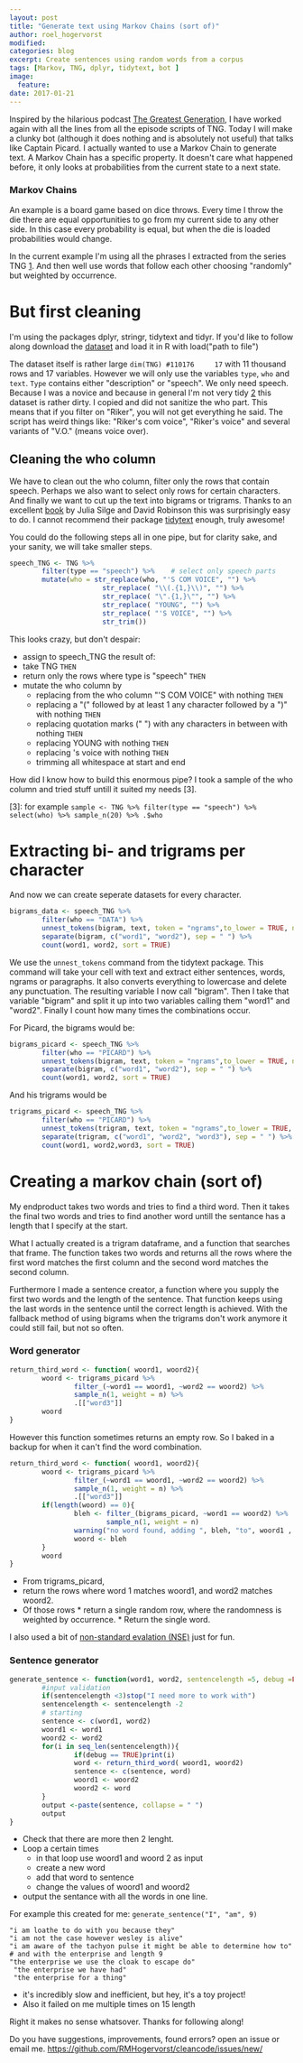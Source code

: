 ```yaml
---
layout: post
title: "Generate text using Markov Chains (sort of)"
author: roel_hogervorst
modified: 
categories: blog
excerpt: Create sentences using random words from a corpus
tags: [Markov, TNG, dplyr, tidytext, bot ]
image:
  feature:
date: 2017-01-21
---
```


Inspired by the hilarious podcast [The Greatest Generation](gagh.biz "A podcast by two people who are a little embarrassed to have a podcast about Star Trek the Next Generation"), I have worked again with all the lines from all the episode scripts of TNG. 
Today I will make a clunky bot (although it does nothing and is absolutely not useful) that talks like Captain Picard.
I actually wanted to use a Markov Chain to generate text. A Markov Chain has a specific property. It doesn't care what happened before, it only looks at probabilities from the current state to a next state. 

### Markov Chains

An example is a board game based on dice throws. Every time I throw the die there are equal opportunities to go from my current side to any other side. In this case every probability is equal, but when the die is loaded probabilities would change.

In the current example I'm using all the phrases I extracted from the series TNG [1](For%20more%20info%20about%20this%20particular%20dataset,%20go%20to%20%3Chttp://github.com/rtrek%3E). And then well use words that follow each other choosing "randomly" but weighted by occurrence.

But first cleaning
==================

I'm using the packages dplyr, stringr, tidytext and tidyr.
If you'd like to follow along download the [dataset](https://github.com/RTrek/TNG/raw/master/data/TNG.rda "this link goes to the dataset ~26 mb, if you don't trust that, go to that repo and download the csv file from data-raw") and load it in R with load("path to file")

The dataset itself is rather large `dim(TNG) #110176     17` with 11 thousand rows and 17 variables. However we will only use the variables `type`, `who` and `text`. `Type` contains either "description" or "speech". We only need speech. Because I was a novice and because in general I'm not very tidy [2](Which%20is%20rather%20ironic%20since%20I%20like%20to%20adore%20to%20Tidy%20principles...) this dataset is rather dirty. I copied and did not sanitize the who part. This means that if you filter on "Riker", you will not get everything he said. The script has weird things like: "Riker's com voice", "Riker's voice" and several variants of "V.O." (means voice over).

Cleaning the who column
-----------------------

We have to clean out the who column, filter only the rows that contain speech. Perhaps we also want to select only rows for certain characters. And finally we want to cut up the text into bigrams or trigrams. Thanks to an excellent [book](http://tidytextmining.com/ "free to read on the internet") by Julia Silge and David Robinson this was surprisingly easy to do. I cannot recommend their package [tidytext](https://cran.r-project.org/package=tidytext) enough, truly awesome!

You could do the following steps all in one pipe, but for clarity sake, and your sanity, we will take smaller steps.

``` r
speech_TNG <- TNG %>%
        filter(type == "speech") %>%    # select only speech parts
        mutate(who = str_replace(who, "'S COM VOICE", "") %>% 
                       str_replace( "\\(.{1,}\\)", "") %>%
                       str_replace( "\".{1,}\"", "") %>%
                       str_replace( "YOUNG", "") %>%
                       str_replace( "'S VOICE", "") %>%
                       str_trim())
```

This looks crazy, but don't despair:

-   assign to speech\_TNG the result of:
-   take TNG `THEN`
-   return only the rows where type is "speech" `THEN`
-   mutate the who column by
    -   replacing from the who column "'S COM VOICE" with nothing `THEN`
    -   replacing a "(" followed by at least 1 any character followed by a ")" with nothing `THEN`
    -   replacing quotation marks (" ") with any characters in between with nothing `THEN`
    -   replacing YOUNG with nothing `THEN`
    -   replacing 's voice with nothing `THEN`
    -   trimming all whitespace at start and end

How did I know how to build this enormous pipe? I took a sample of the who column and tried stuff untill it suited my needs \[3\].

\[3\]: for example `sample <- TNG %>% filter(type == "speech") %>% select(who) %>% sample_n(20) %>% .$who`

Extracting bi- and trigrams per character
=========================================

And now we can create seperate datasets for every character.

``` r
bigrams_data <- speech_TNG %>%
        filter(who == "DATA") %>%
        unnest_tokens(bigram, text, token = "ngrams",to_lower = TRUE, n= 2) %>%
        separate(bigram, c("word1", "word2"), sep = " ") %>%
        count(word1, word2, sort = TRUE)
```

We use the `unnest_tokens` command from the tidytext package. This command will take your cell with text and extract either sentences, words, ngrams or paragraphs. It also converts everything to lowercase and delete any punctuation. The resulting variable I now call "bigram". Then I take that variable "bigram" and split it up into two variables calling them "word1" and "word2". Finally I count how many times the combinations occur.

For Picard, the bigrams would be:

``` r
bigrams_picard <- speech_TNG %>%
        filter(who == "PICARD") %>%
        unnest_tokens(bigram, text, token = "ngrams",to_lower = TRUE, n= 2) %>%
        separate(bigram, c("word1", "word2"), sep = " ") %>%
        count(word1, word2, sort = TRUE)
```

And his trigrams would be

``` r
trigrams_picard <- speech_TNG %>%
        filter(who == "PICARD") %>%
        unnest_tokens(trigram, text, token = "ngrams",to_lower = TRUE, n= 3) %>%
        separate(trigram, c("word1", "word2", "word3"), sep = " ") %>%
        count(word1, word2,word3, sort = TRUE)
```

Creating a markov chain (sort of)
=================================

My endproduct takes two words and tries to find a third word. Then it takes the final two words and tries to find another word untill the sentance has a length that I specify at the start.

What I actually created is a trigram dataframe, and a function that searches that frame. The function takes two words and returns all the rows where the first word matches the first column and the second word matches the second column.

Furthermore I made a sentence creator, a function where you supply the first two words and the length of the sentence. That function keeps using the last words in the sentence until the correct length is achieved. With the fallback method of using bigrams when the trigrams don't work anymore it could still fail, but not so often.

### Word generator

``` r
return_third_word <- function( woord1, woord2){
        woord <- trigrams_picard %>%
                filter_(~word1 == woord1, ~word2 == woord2) %>%
                sample_n(1, weight = n) %>%
                .[["word3"]]
        woord
}
```

However this function sometimes returns an empty row. So I baked in a backup for when it can't find the word combination.

``` r
return_third_word <- function( woord1, woord2){
        woord <- trigrams_picard %>%
                filter_(~word1 == woord1, ~word2 == woord2) %>%
                sample_n(1, weight = n) %>%
                .[["word3"]]
        if(length(woord) == 0){
                bleh <- filter_(bigrams_picard, ~word1 == woord2) %>%
                        sample_n(1, weight = n)
                warning("no word found, adding ", bleh, "to", woord1 , woord2)
                woord <- bleh
        }
        woord
}
```

-   From trigrams\_picard,
-   return the rows where word 1 matches woord1, and word2 matches woord2.
-   Of those rows \* return a single random row, where the randomness is weighted by occurrence. \* Return the single word.

I also used a bit of [non-standard evalation (NSE)](http://rmhogervorst.nl/cleancode/blog/2016/06/13/NSE_standard_evaluation_dplyr.html "link to NSE article") just for fun.

### Sentence generator

``` r
generate_sentence <- function(word1, word2, sentencelength =5, debug =FALSE){
        #input validation
        if(sentencelength <3)stop("I need more to work with")
        sentencelength <- sentencelength -2
        # starting
        sentence <- c(word1, word2)
        woord1 <- word1
        woord2 <- word2
        for(i in seq_len(sentencelength)){
                if(debug == TRUE)print(i)
                word <- return_third_word( woord1, woord2)
                sentence <- c(sentence, word)
                woord1 <- woord2
                woord2 <- word
        }
        output <-paste(sentence, collapse = " ")
        output
}
```

-   Check that there are more then 2 lenght.
-   Loop a certain times
    -   in that loop use woord1 and woord 2 as input
    -   create a new word
    -   add that word to sentence
    -   change the values of woord1 and woord2
-   output the sentance with all the words in one line.

For example this created for me: `generate_sentence("I", "am", 9)`

    "i am loathe to do with you because they"
    "i am not the case however wesley is alive"
    "i am aware of the tachyon pulse it might be able to determine how to"
    # and with the enterprise and length 9
    "the enterprise we use the cloak to escape do"
     "the enterprise we have had"
     "the enterprise for a thing"

-   it's incredibly slow and inefficient, but hey, it's a toy project!
-   Also it failed on me multiple times on 15 length

Right it makes no sense whatsover. Thanks for following along!

Do you have suggestions, improvements, found errors? open an issue or email me. <https://github.com/RMHogervorst/cleancode/issues/new/>
